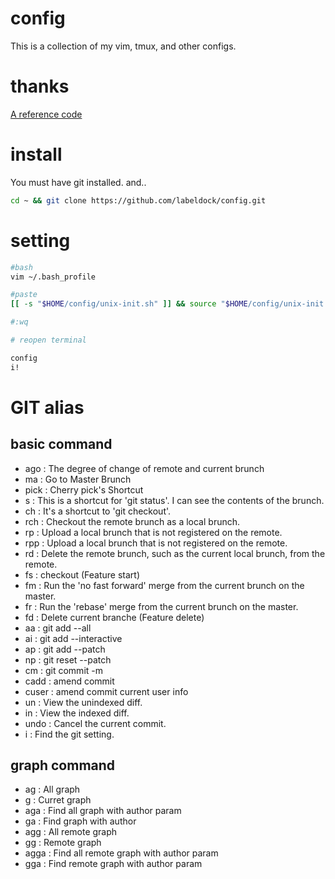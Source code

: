 # config
This is a collection of my vim, tmux, and other configs.

# thanks
[A reference code](https://github.com/dsdstudio/dotfiles)

# install
You must have git installed. and..
```bash
cd ~ && git clone https://github.com/labeldock/config.git
```

# setting
```bash
#bash
vim ~/.bash_profile

#paste
[[ -s "$HOME/config/unix-init.sh" ]] && source "$HOME/config/unix-init.sh"

#:wq

# reopen terminal

config
i!
```

# GIT alias
## basic command
* ago : The degree of change of remote and current brunch
* ma : Go to Master Brunch
* pick : Cherry pick's Shortcut
* s : This is a shortcut for 'git status'. I can see the contents of the brunch.
* ch : It's a shortcut to 'git checkout'.
* rch : Checkout the remote brunch as a local brunch.
* rp : Upload a local brunch that is not registered on the remote.
* rpp : Upload a local brunch that is not registered on the remote.
* rd : Delete the remote brunch, such as the current local brunch, from the remote.
* fs : checkout (Feature start)
* fm : Run the 'no fast forward' merge from the current brunch on the master.
* fr : Run the 'rebase' merge from the current brunch on the master.
* fd : Delete current branche (Feature delete)
* aa : git add --all
* ai : git add --interactive
* ap : git add --patch
* np : git reset --patch
* cm : git commit -m
* cadd  : amend commit
* cuser : amend commit current user info
* un : View the unindexed diff.
* in : View the indexed diff.
* undo : Cancel the current commit.
* i : Find the git setting.
## graph command
* ag : All graph
* g : Curret graph
* aga : Find all graph with author param
* ga : Find graph with author
* agg : All remote graph
* gg : Remote graph
* agga : Find all remote graph with author param
* gga : Find remote graph with author param
